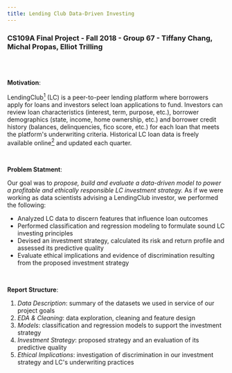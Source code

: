 ```yaml
---
title: Lending Club Data-Driven Investing
---
```


### CS109A Final Project - Fall 2018 -  Group 67 - Tiffany Chang, Michal Propas, Elliot Trilling

<br><br>

**Motivation**:

LendingClub[<sup>1</sup>](https://www.lendingclub.com "LC Homepage") (LC) is a peer-to-peer lending platform where borrowers apply for loans and investors select loan applications to fund. Investors can review loan characteristics (interest, term, purpose, etc.), borrower demographics (state, income, home ownership, etc.) and borrower credit history (balances, delinquencies, fico score, etc.) for each loan that meets the platform's underwriting criteria. Historical LC loan data is freely available online[<sup>2</sup>](https://www.lendingclub.com/info/download-data.action "LC Data Download") and updated each quarter.

<br>

**Problem Statment**:

Our goal was to *propose, build and evaluate a data-driven model to power a profitable and ethically responsible LC investment strategy.* As if we were working as data scientists advising a LendingClub investor, we performed the following:
- Analyzed LC data to discern features that influence loan outcomes
- Performed classification and regression modeling to formulate sound LC investing principles
- Devised an investment strategy, calculated its risk and return profile and assessed its predictive quality
- Evaluate ethical implications and evidence of discrimination resulting from the proposed investment strategy

<br>

**Report Structure**:

1. *Data Description*: summary of the datasets we used in service of our project goals
2. *EDA & Cleaning*: data exploration, cleaning and feature design
3. *Models*: classification and regression models to support the investment strategy
4. *Investment Strategy*: proposed strategy and an evaluation of its predictive quality
5. *Ethical Implications*: investigation of discrimination in our investment strategy and LC's underwriting practices
